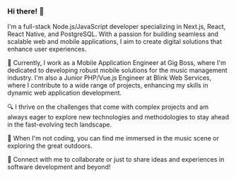 ### Hi there! 👋

I'm a full-stack Node.js/JavaScript developer specializing in Next.js, React, React Native, and PostgreSQL. With a passion for building seamless and scalable web and mobile applications, I aim to create digital solutions that enhance user experiences.

📱 Currently, I work as a Mobile Application Engineer at Gig Boss, where I'm dedicated to developing robust mobile solutions for the music management industry. I'm also a Junior PHP/Vue.js Engineer at Blink Web Services, where I contribute to a wide range of projects, enhancing my skills in dynamic web application development.

🔍 I thrive on the challenges that come with complex projects and am always eager to explore new technologies and methodologies to stay ahead in the fast-evolving tech landscape.

🌱 When I'm not coding, you can find me immersed in the music scene or exploring the great outdoors.

🔗 Connect with me to collaborate or just to share ideas and experiences in software development and beyond!

